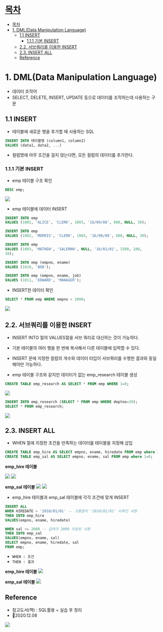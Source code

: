 # [목차](#목차)
- [목차](#목차)
- [1. DML(Data Manipulation Language)](#1-dmldata-manipulation-language)
  - [1.1 INSERT](#11-insert)
    - [1.1.1 기본 INSERT](#111-기본-insert)
  - [2.2. 서브쿼리를 이용한 INSERT](#22-서브쿼리를-이용한-insert)
  - [2.3. INSERT ALL](#23-insert-all)
  - [Reference](#reference)

# 1. DML(Data Manipulation Language)
- 데이터 조작어
- SELECT, DELETE, INSERT, UPDATE 등으로 데이터를 조작하는데 사용하는 구문

## 1.1 INSERT
- 테이블에 새로운 행을 추가할 때 사용하는 SQL

```sql
INSERT INTO 테이블명 (column1, column2)
VALUES (data1, data2, ...)
```
- 컬럼명에 아무 조건을 걸지 않는다면, 모든 컬럼의 데이터를 추가한다.

### 1.1.1 기본 INSERT

- emp 테이블 구조 확인
```sql
DESC emp;
```

![](https://images.velog.io/images/withcolinsong/post/6c7dd54b-122d-4eb6-a5b3-8d7c698fb999/image.png)

- emp 테이블에 데이터 INSERT
```sql
INSERT INTO emp 
VALUES (1001, 'ALICE', 'CLERK', 1003, '16/09/08', 800, NULL, 30);

INSERT INTO emp 
VALUES (1002, 'MORRIS', 'CLERK', 1003, '16/09/08', 800, NULL, 30);

INSERT INTO emp 
VALUES (1003, 'MATHEW', 'SALEMAN', NULL, '16/01/01', 1500, 100,
30);

INSERT INTO emp (empno, ename) 
VALUES (1010, 'BOB');

INSERT INTO emp (empno, ename, job) 
VALUES (1011, 'EDWARD', 'MANAGER');
```

- INSERT한 데이터 확인
```sql
SELECT * FROM emp WHERE empno < 2000;
```
![](https://images.velog.io/images/withcolinsong/post/59441908-f00d-40db-b3d0-2ffbc2498b84/image.png)

## 2.2. 서브쿼리를 이용한 INSERT
- INSERT INTO 절의 VALUES절을 서브 쿼리로 대신하는 것이 가능하다. 
- 기본 테이블의 여러 행을 한 번에 복사해서 다른 테이블에 입력할 수 있다.
- INSERT 문에 지정한 컬럼의 개수와 데이터 타입이 서브쿼리를 수행한 결과와 동일해야만 가능하다.

- emp 테이블 구조와 같지만 데이터가 없는 emp_research 테이블 생성

```sql
CREATE TABLE emp_research AS SELECT * FROM emp WHERE 1=0;
```
![](https://images.velog.io/images/withcolinsong/post/a59927d6-95d1-47e8-a2bc-8a21b8e0c2e2/image.png)

```sql
INSERT INTO emp_research (SELECT * FROM emp WHERE deptno=20);
SELECT * FROM emp_research;
```
![](https://images.velog.io/images/withcolinsong/post/7a74de9a-4404-4fd9-9a31-e71cba125f4e/image.png)

## 2.3. INSERT ALL
- WHEN 절에 지정한 조건을 만족하는 데이터를 테이블을 지정해 삽입
```sql
CREATE TABLE emp_hire AS SELECT empno, ename, hiredate FROM emp where 1=0;
CREATE TABLE emp_sal AS SELECT empno, ename, sal FROM emp where 1=0;
```
**emp_hire 테이블**

![](https://images.velog.io/images/withcolinsong/post/b7ceb8db-9c9d-4f14-8d5b-f6796570df9f/image.png)
![](https://images.velog.io/images/withcolinsong/post/5ccbabeb-fce9-4445-9dba-b155cdf9270a/image.png)

**emp_sal 테이블**
![](https://images.velog.io/images/withcolinsong/post/b7ceb8db-9c9d-4f14-8d5b-f6796570df9f/image.png)
![](https://images.velog.io/images/withcolinsong/post/f84e44f2-4147-4648-bef2-73d491f49604/image.png)

- emp_hire 테이블과 emp_sal 테이블에 각각 조건에 맞게 INSERT
```sql
INSERT ALL
WHEN HIREDATE > '2010/01/01' -- 고용일이 '2010/01/01' 이후인 사원
THEN INTO emp_hire
VALUES(empno, ename, hiredate)

WHEN sal >= 2000 -- 급여가 2000 이상인 사원
THEN INTO emp_sal
VALUES(empno, ename, sal)
SELECT empno, ename, hiredate, sal 
FROM emp;
```
- ` WHEN : 조건 `
-  `THEN : 결과`

**emp_hire 테이블**
![](https://images.velog.io/images/withcolinsong/post/a15fc454-1877-44e3-9d2a-5f61278c906f/image.png)

**emp_sal 테이블**
![](https://images.velog.io/images/withcolinsong/post/6660eae4-9d4d-449c-81b5-07a29d3778b8/image.png)

## Reference
- 참고도서(책) : SQL활용 + 실습 후 정리
- 🎈2020.12.08

![](https://images.velog.io/images/withcolinsong/post/8dc5159f-5174-49f0-8cca-748d6cd38345/image.png)
